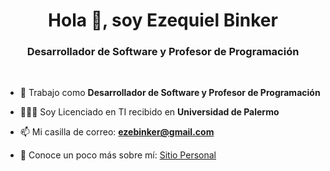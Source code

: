 <h1 align="center">Hola 👋, soy Ezequiel Binker</h1>
<h3 align="center">Desarrollador de Software y Profesor de Programación</h3>
<br>

- 🔭 Trabajo como **Desarrollador de Software y Profesor de Programación**

- 👨🏻‍💻 Soy Licenciado en TI recibido en **Universidad de Palermo**

- 📫 Mi casilla de correo: **[ezebinker@gmail.com](mailto:ezebinker@gmail.com)**

- 📄 Conoce un poco más sobre mí: <a href="https://www.binker.com.ar" target="_blank">Sitio Personal</a>

<!-- <br>

[ezebinker's Top Languages](https://github-readme-stats.vercel.app/api/top-langs/?username=ezebinker&theme=tokyonight&show_icons=true&hide_border=true&layout=compact) !-->
